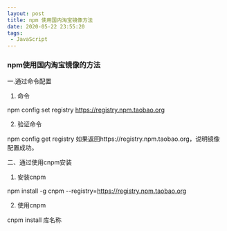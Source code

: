 ```yaml
---
layout: post
title: npm 使用国内淘宝镜像方法
date: 2020-05-22 23:55:20
tags:
 - JavaScript
---
```



### npm使用国内淘宝镜像的方法

一.通过命令配置

1. 命令

npm config set registry https://registry.npm.taobao.org

2. 验证命令

npm config get registry   如果返回https://registry.npm.taobao.org，说明镜像配置成功。




二、通过使用cnpm安装

1. 安装cnpm

npm install -g cnpm --registry=https://registry.npm.taobao.org

2. 使用cnpm

cnpm install  库名称